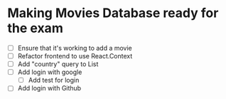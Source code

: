 Making Movies Database ready for the exam
=========================================

* [ ] Ensure that it's working to add a movie
* [ ] Refactor frontend to use React.Context
* [ ] Add "country" query to List
* [ ] Add login with google
  * [ ] Add test for login
* [ ] Add login with Github
